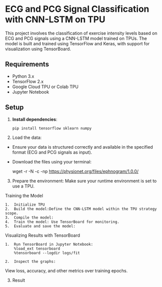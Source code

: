 # ECG and PCG Signal Classification with CNN-LSTM on TPU

This project involves the classification of exercise intensity levels based on ECG and PCG signals using a CNN-LSTM model trained on TPUs. The model is built and trained using TensorFlow and Keras, with support for visualization using TensorBoard.

## Requirements

- Python 3.x
- TensorFlow 2.x
- Google Cloud TPU or Colab TPU
- Jupyter Notebook

## Setup

1. **Install dependencies**:
   ```bash
   pip install tensorflow sklearn numpy


2.	Load the data:
- Ensure your data is structured correctly and available in the specified format (ECG and PCG signals as input).

- Download the files using your terminal:

    wget -r -N -c -np https://physionet.org/files/ephnogram/1.0.0/

3.	Prepare the environment:
Make sure your runtime environment is set to use a TPU.

Training the Model

	1.	Initialize TPU
    2.  Build the model:Define the CNN-LSTM model within the TPU strategy scope.
    3.	Compile the model:
    4.	Train the model: Use TensorBoard for monitoring.
    5.	Evaluate and save the model:

Visualizing Results with TensorBoard

	1.	Run TensorBoard in Jupyter Notebook:
        %load_ext tensorboard
        %tensorboard --logdir logs/fit

	2.	Inspect the graphs:
View loss, accuracy, and other metrics over training epochs.

3. Result
